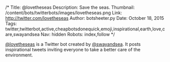 /*
Title: @lovetheseas
Description: Save the seas.
Thumbnail: /content/bots/twitterbots/images/lovetheseas.png
Link: http://twitter.com/lovetheseas
Author: botsheeter.py
Date: October 18, 2015
Tags: twitter,twitterbot,active,cheapbotsdonequick,emoji,inspirational,earth,love,care,swayandsea
Nav: hidden
Robots: index,follow
*/

[@lovetheseas](https://twitter.com/lovetheseas) is a Twitter bot created by [@swayandsea](https://twitter.com/swayandsea). It posts inspirational tweets inviting everyone to take a better care of the environment.
